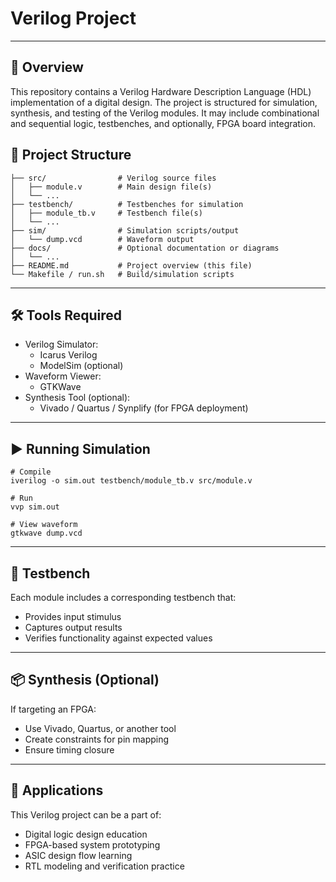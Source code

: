 # Verilog Project
---
## 📘 Overview
This repository contains a Verilog Hardware Description Language (HDL) implementation of a digital design. The project is structured for simulation, synthesis, and testing of the Verilog modules. It may include combinational and sequential logic, testbenches, and optionally, FPGA board integration.
## 📁 Project Structure
```
├── src/                # Verilog source files
│   ├── module.v        # Main design file(s)
│   └── ...
├── testbench/          # Testbenches for simulation
│   ├── module_tb.v     # Testbench file(s)
│   └── ...
├── sim/                # Simulation scripts/output
│   └── dump.vcd        # Waveform output
├── docs/               # Optional documentation or diagrams
│   └── ...
├── README.md           # Project overview (this file)
└── Makefile / run.sh   # Build/simulation scripts
```
---
## 🛠️ Tools Required
- Verilog Simulator:
  - Icarus Verilog
  - ModelSim (optional)
- Waveform Viewer:
  - GTKWave
- Synthesis Tool (optional):
  - Vivado / Quartus / Synplify (for FPGA deployment)
---
  
## ▶️ Running Simulation
```
# Compile
iverilog -o sim.out testbench/module_tb.v src/module.v

# Run
vvp sim.out

# View waveform
gtkwave dump.vcd
```
---
## 🧪 Testbench
Each module includes a corresponding testbench that:
- Provides input stimulus
- Captures output results
- Verifies functionality against expected values
---
## 📦 Synthesis (Optional)
If targeting an FPGA:
- Use Vivado, Quartus, or another tool
- Create constraints for pin mapping
- Ensure timing closure
---
## 📌 Applications
This Verilog project can be a part of:
- Digital logic design education
- FPGA-based system prototyping
- ASIC design flow learning
- RTL modeling and verification practice

